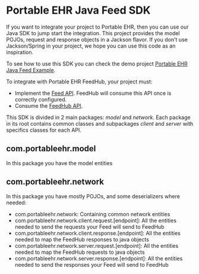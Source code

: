 # Portable EHR Java Feed SDK

If you want to integrate your project to Portable EHR, then you can use our Java SDK to jump start the integration. 
This project provides the model POJOs, request and response objects in a Jackson flavor. If you don't use Jackson/Spring in your project, we hope you can use this code as an inspiration.

To see how to use this SDK you can check the demo project [Portable EHR Java Feed Example](http://someurl.com).

To integrate with Portable EHR FeedHub, your project must:
 - Implement the [Feed API](https://feed.portableehr.io:4004/docs). FeedHub will consume this API once is correctly configured.
 - Consume the [FeedHub API](https://feed.portableehr.io:3004/docs).

This SDK is divided in 2 main packages: *model* and *network*. 
Each package in its root contains common classes and subpackages *client* and *server* with specifics classes for each API.  

## com.portableehr.model
In this package you have the model entities

## com.portableehr.network
In this package you have mostly POJOs, and some deserializers where needed:
- com.portableehr.network: Containing common network entities
- com.portableehr.network.client.request.[endpoint]: All the entities needed to send the requests your Feed will send to FeedHub
- com.portableehr.network.client.response.[endpoint]: All the entities needed to map the FeedHub responses to java objects 
- com.portableehr.network.server.request.[endpoint]: All the entities needed to map the FeedHub requests to java objects
- com.portableehr.network.server.response.[endpoint]: All the entities needed to send the responses your Feed will send to FeedHub
